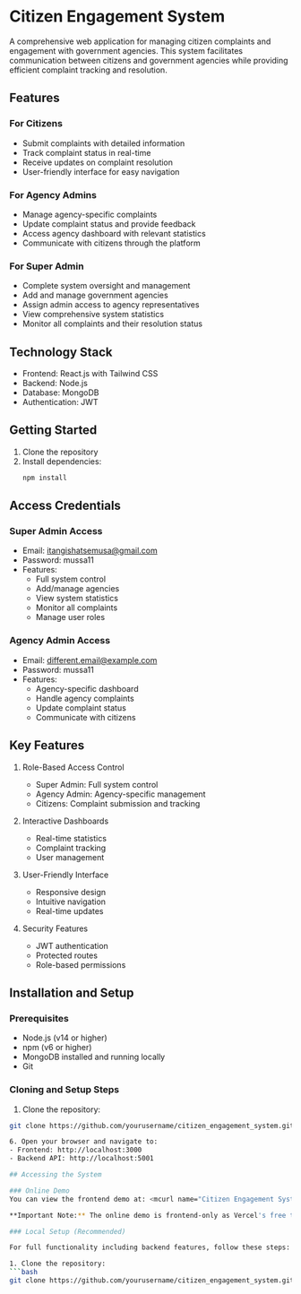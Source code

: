 # Citizen Engagement System

A comprehensive web application for managing citizen complaints and engagement with government agencies. This system facilitates communication between citizens and government agencies while providing efficient complaint tracking and resolution.

## Features

### For Citizens
- Submit complaints with detailed information
- Track complaint status in real-time
- Receive updates on complaint resolution
- User-friendly interface for easy navigation

### For Agency Admins
- Manage agency-specific complaints
- Update complaint status and provide feedback
- Access agency dashboard with relevant statistics
- Communicate with citizens through the platform

### For Super Admin
- Complete system oversight and management
- Add and manage government agencies
- Assign admin access to agency representatives
- View comprehensive system statistics
- Monitor all complaints and their resolution status

## Technology Stack

- Frontend: React.js with Tailwind CSS
- Backend: Node.js
- Database: MongoDB
- Authentication: JWT

## Getting Started

1. Clone the repository
2. Install dependencies:
   ```bash
   npm install

## Access Credentials
### Super Admin Access
- Email: itangishatsemusa@gmail.com
- Password: mussa11
- Features:
  - Full system control
  - Add/manage agencies
  - View system statistics
  - Monitor all complaints
  - Manage user roles
### Agency Admin Access
- Email: different.email@example.com
- Password: mussa11
- Features:
  - Agency-specific dashboard
  - Handle agency complaints
  - Update complaint status
  - Communicate with citizens
## Key Features
1. Role-Based Access Control
   
   - Super Admin: Full system control
   - Agency Admin: Agency-specific management
   - Citizens: Complaint submission and tracking
2. Interactive Dashboards
   
   - Real-time statistics
   - Complaint tracking
   - User management
3. User-Friendly Interface
   
   - Responsive design
   - Intuitive navigation
   - Real-time updates
4. Security Features
   
   - JWT authentication
   - Protected routes
   - Role-based permissions
## Installation and Setup

### Prerequisites
- Node.js (v14 or higher)
- npm (v6 or higher)
- MongoDB installed and running locally
- Git

### Cloning and Setup Steps

1. Clone the repository:
```bash
git clone https://github.com/yourusername/citizen_engagement_system.git

6. Open your browser and navigate to:
- Frontend: http://localhost:3000
- Backend API: http://localhost:5001

## Accessing the System

### Online Demo
You can view the frontend demo at: <mcurl name="Citizen Engagement System" url="https://system-for-citizen-engagement.vercel.app/"></mcurl>

**Important Note:** The online demo is frontend-only as Vercel's free tier doesn't support backend deployment. For full functionality, please follow the local setup instructions below.

### Local Setup (Recommended)

For full functionality including backend features, follow these steps:

1. Clone the repository:
```bash
git clone https://github.com/yourusername/citizen_engagement_system.git
